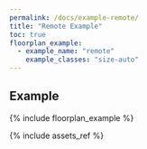 ```yaml
---
permalink: /docs/example-remote/
title: "Remote Example"
toc: true
floorplan_example:
  - example_name: "remote"
    example_classes: "size-auto"
---
```


## Example

{% include floorplan_example %}

{% include assets_ref %}
